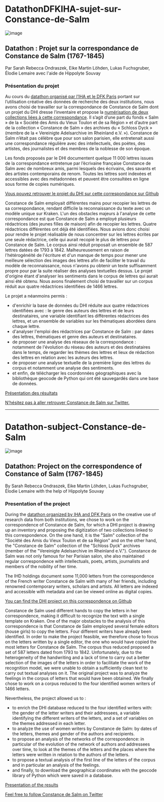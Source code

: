 # DatathonDFKIHA-sujet-sur-Constance-de-Salm

![image](https://user-images.githubusercontent.com/72803949/143547659-3e44dd46-b8f1-4b54-b8d5-c25c20e6eab7.png)

## Datathon : Projet sur la correspondance de Constance de Salm (1767-1845)
Par Sarah Rebecca Ondraszek, Eike Martin Löhden, Lukas Fuchsgruber, Élodie Lemaire avec l'aide de Hippolyte Souvay

### Présentation du projet

Au cours du [datathon organisé par l’IHA et le DFK Paris](https://dhiha.hypotheses.org/2802) portant sur l’utilisation créative des données de recherche des deux institutions, nous avons choisi de travailler sur la correspondance de Constance de Salm dont un projet du DHI dresse l’inventaire et propose la [numérisation de deux collections liées à cette correspondance](https://constance-de-salm.de/). Il s’agit d’une part du fonds « Salm » de la « Société des Amis du Vieux Toulon et de sa Région » et d’autre part de la collection « Constance de Salm » des archives du « Schloss Dyck » (membre de la « Vereinigte Adelsarchive im Rheinland e.V. »). Constance de Salm n’était pas célèbre que pour son salon parisien, elle entretenait aussi une correspondance régulière avec des intellectuels, des poètes, des artistes, des journalistes et des membres de la noblesse de son époque.

Les fonds proposés par le DHI documentent quelque 11 000 lettres issues de la correspondance entretenue par l’écrivaine française Constance de Salm avec de nombreux amis, parmi lesquels des écrivains, des savants et des artistes contemporains de renom. Toutes les lettres sont indexées et accessibles avec des métadonnées et peuvent être consultées en ligne sous forme de copies numériques.

[Vous pouvez retrouver le projet du DHI sur cette correspondance sur Github](https://github.com/dhi-digital-humanities/constance-de-salm)

Constance de Salm employait différentes mains pour recopier les lettres de sa correspondance, rendant difficile la reconnaissance du texte avec un modèle unique sur Kraken. L'un des obstacles majeurs à l'analyse de cette correspondance est que Constance de Salm a employé plusieurs rédactrices (des jeunes filles de maison) afin de recopier les lettres. Quatre rédactrices différentes ont déjà été identifiées. Nous avions donc choisi pour rendre le projet réalisable de nous concentrer sur les lettres écrites par une seule rédactrice, celle qui aurait recopié le plus de lettres pour Constance de Salm. Le corpus ainsi réduit proposait un ensemble de 587 lettres datées de 1793 à 1842. Malheureusement en raison de l'hétérogénéité de l'écriture et d'un manque de temps pour mener une meilleure sélection des images des lettres afin de faciliter le travail du modèle de reconnaissance, nous n'avons pu obtenir un texte suffisamment propre pour par la suite réaliser des analyses textuelles dessus. Le projet d'origine étant d'analyser les sentiments dans le corpus de lettres qui aurait ainsi été obtenu. Nous avons finalement choisi de travailler sur un corpus réduit aux quatre rédactrices identifiées de 1466 lettres.

Le projet a néanmoins permis :
  - d'enrichir la base de données du DHI réduite aux quatre rédactrices identifiées avec : le genre des auteurs des lettres et de leurs destinataires, une variable identifiant les différentes rédactrices des lettres, et un ensemble de variables sur les thématiques abordées dans chaque lettre.
  - d'analyser l'emploi des rédactrices par Constance de Salm : par dates des lettres, thématiques et genre des auteurs et destinataires.
  - de proposer une analyse des réseaux de la correspondance : notamment de l'évolution du réseau des auteurs et des destinataires dans le temps, de regarder les thèmes des lettres et lieux de rédaction des lettres en relation avec les auteurs des lettres.
  - de proposer une analyse textuelle de la première ligne des lettres du corpus et notamment une analyse des sentiments. 
  - et enfin, de télécharger les coordonnées géographiques avec la bibliothèque geocode de Python qui ont été sauvegardés dans une base de données.

[Présentation des résultats](https://github.com/ElodieXVI/Datathon-Constance-de-Salm/blob/main/1.Pr%C3%A9sentation_des_r%C3%A9sultats/R%C3%A9sultats.md)

[N’hésitez pas à aller retrouver Constance de Salm sur Twitter.](https://twitter.com/ConstanceSalm)

--------------------------------------------------------------------------------------------------------------------------------------------------------------------
# Datathon-subject-Constance-de-Salm

![image](https://user-images.githubusercontent.com/72803949/143547659-3e44dd46-b8f1-4b54-b8d5-c25c20e6eab7.png)

## Datathon: Project on the correspondence of Constance of Salm (1767-1845)
By Sarah Rebecca Ondraszek, Eike Martin Löhden, Lukas Fuchsgruber, Élodie Lemaire with the help of Hippolyte Souvay

### Presentation of the project

During the [datathon organized by IHA and DFK Paris](https://dhiha.hypotheses.org/2802) on the creative use of research data from both institutions, we chose to work on the correspondence of Constance de Salm, for which a DHI project is drawing up an inventory and proposing the digitization of two collections linked to this correspondence. On the one hand, it is the "Salm" collection of the "Société des Amis du Vieux Toulon et de sa Région" and on the other hand, the "Constance de Salm" collection of the "Schloss Dyck" archives (member of the "Vereinigte Adelsarchive im Rheinland e.V."). Constance de Salm was not only famous for her Parisian salon, she also maintained regular correspondence with intellectuals, poets, artists, journalists and members of the nobility of her time.

The IHD holdings document some 11,000 letters from the correspondence of the French writer Constance de Salm with many of her friends, including renowned contemporary writers, scholars and artists. All letters are indexed and accessible with metadata and can be viewed online as digital copies.

[You can find the DHI project on this correspondence on Github](https://github.com/dhi-digital-humanities/constance-de-salm)

Constance de Salm used different hands to copy the letters in her correspondence, making it difficult to recognize the text with a single template on Kraken. One of the major obstacles to the analysis of this correspondence is that Constance de Salm employed several female editors (house girls) to copy the letters. Four different writers have already been identified. In order to make the project feasible, we therefore chose to focus on the letters written by a single editor, the one who would have copied the most letters for Constance de Salm. The corpus thus reduced proposed a set of 587 letters dated from 1793 to 1842. Unfortunately, due to the heterogeneity of the handwriting and a lack of time to carry out a better selection of the images of the letters in order to facilitate the work of the recognition model, we were unable to obtain a sufficiently clean text to carry out textual analyses on it. The original project was to analyze the feelings in the corpus of letters that would have been obtained. We finally chose to work on a corpus reduced to the four identified women writers of 1466 letters.

Nevertheless, the project allowed us to :
  - to enrich the DHI database reduced to the four identified writers with: the gender of the letter writers and their addressees, a variable identifying the different writers of the letters, and a set of variables on the themes addressed in each letter.
  - to analyze the use of women writers by Constance de Salm: by dates of the letters, themes and gender of the authors and recipients.
  - to propose an analysis of the networks of the correspondence: in particular of the evolution of the network of authors and addressees over time, to look at the themes of the letters and the places where the letters were written in relation to the authors of the letters.
  - to propose a textual analysis of the first line of the letters of the corpus and in particular an analysis of the feelings. 
  - and finally, to download the geographical coordinates with the geocode library of Python which were saved in a database.

[Presentation of the results](https://github.com/ElodieXVI/Datathon-Constance-de-Salm/blob/main/1.Pr%C3%A9sentation_des_r%C3%A9sultats/R%C3%A9sultats.md)

[Feel free to follow Constance de Salm on Twitter](https://twitter.com/ConstanceSalm)
